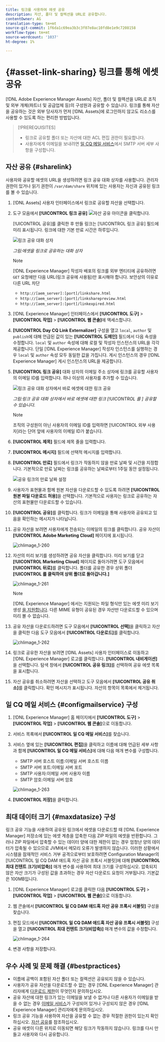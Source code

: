 ```yaml
---
title: 링크를 사용하여 에셋 공유
description: 자산, 폴더 및 컬렉션을 URL로 공유합니다.
contentOwner: AG
translation-type: tm+mt
source-git-commit: 1f6da1c69ea3b3c3f07e8ac10fd8e1e9c7208158
workflow-type: tm+mt
source-wordcount: '1037'
ht-degree: 1%

---
```



# {#asset-link-sharing} 링크를 통해 에셋 공유

[!DNL Adobe Experience Manager Assets] 자산, 폴더 및 컬렉션을 URL로 조직 및 외부 개체(파트너 및 공급업체 등)의 구성원과 공유할 수 있습니다. 링크를 통해 자산을 공유하는 것은 외부 당사자가 먼저 [!DNL Assets]에 로그인하지 않고도 리소스를 사용할 수 있도록 하는 편리한 방법입니다.

>[!PREREQUISITES]
>
>* 링크로 공유할 폴더 또는 자산에 대한 ACL 편집 권한이 필요합니다.
>* 사용자에게 이메일을 보내려면 [일 CQ 메일 서비스](#configmailservice)에서 SMTP 서버 세부 사항을 구성합니다.


## 자산 공유 {#sharelink}

사용자와 공유할 에셋의 URL을 생성하려면 링크 공유 대화 상자를 사용합니다. 관리자 권한이 있거나 읽기 권한이 `/var/dam/share` 위치에 있는 사용자는 자신과 공유된 링크를 볼 수 있습니다.

1. [!DNL Assets] 사용자 인터페이스에서 링크로 공유할 자산을 선택합니다.
1. 도구 모음에서 **[!UICONTROL 링크 공유]** ![자산 공유 아이콘](assets/do-not-localize/assets_share.png)을 클릭합니다.

   [!UICONTROL 공유]를 클릭한 후 만들 링크는 [!UICONTROL 링크 공유] 필드에 미리 표시됩니다. 링크에 대한 기본 만료 시간은 하루입니다.

   ![링크 공유 대화 상자](assets/Link-sharing-dialog-box.png)

   *그림:에셋을 링크로 공유하는 대화 상자*

   >[!NOTE]
   >
   >[!DNL Experience Manager] 작성자 배포의 링크를 외부 엔티티에 공유하려면 `GET` 요청에만 다음 URL(링크 공유에 사용됨)만 표시해야 합니다. 보안상의 이유로 다른 URL 차단
   >
   >* `http://[aem_server]:[port]/linkshare.html`
   >* `http://[aem_server]:[port]/linksharepreview.html`
   >* `http://[aem_server]:[port]/linkexpired.html`


1. [!DNL Experience Manager] 인터페이스에서 **[!UICONTROL 도구]** > **[!UICONTROL 작업]** > **[!UICONTROL 웹 콘솔]**&#x200B;에 액세스합니다.

1. **[!UICONTROL Day CQ Link Externalizer]** 구성을 열고 `local`, `author` 및 `publish`에 대해 언급된 값이 있는 **[!UICONTROL 도메인]** 필드에서 다음 속성을 수정합니다. `local` 및 `author` 속성에 대해 로컬 및 작성자 인스턴스의 URL을 각각 제공합니다. 단일 [!DNL Experience Manager] 작성자 인스턴스를 실행하는 경우 `local` 및 `author` 속성 모두 동일한 값을 가집니다. 게시 인스턴스의 경우 [!DNL Experience Manager] 게시 인스턴스의 URL을 제공합니다.

1. **[!UICONTROL 링크 공유]** 대화 상자의 이메일 주소 상자에 링크를 공유할 사용자의 이메일 ID를 입력합니다. 하나 이상의 사용자를 추가할 수 있습니다.

   ![링크 공유 대화 상자에서 바로 에셋에 대한 링크 공유](assets/Asset-Sharing-LinkShareDialog.png)

   *그림:링크 공유 대화 상자에서 바로 에셋에 대한 링크 [!UICONTROL 를 ] 공유할 수 있습니다.*

   >[!NOTE]
   >
   >조직의 구성원이 아닌 사용자의 이메일 ID를 입력하면 [!UICONTROL 외부 사용자]라는 단어 앞에 사용자의 이메일 ID가 붙습니다.

1. **[!UICONTROL 제목]** 필드에 제목 줄을 입력합니다.

1. **[!UICONTROL 메시지]** 필드에 선택적 메시지를 입력합니다.

1. **[!UICONTROL 만료]** 필드에서 링크가 작동하지 않을 만료 날짜 및 시간을 지정합니다. 기본적으로 만료 날짜는 링크를 공유하는 날짜로부터 1주일 동안 설정됩니다.

   ![공유 링크의 만료 날짜 설정](assets/Set-shared-link-expiration.png)

1. 사용자가 표현물과 함께 원본 자산을 다운로드할 수 있도록 하려면 **[!UICONTROL 원본 파일 다운로드 허용]**&#x200B;을 선택합니다. 기본적으로 사용자는 링크로 공유하는 자산의 표현물만 다운로드할 수 있습니다.

1. **[!UICONTROL 공유]**&#x200B;를 클릭합니다. 링크가 이메일을 통해 사용자와 공유되고 있음을 확인하는 메시지가 나타납니다.

1. 공유 자산을 보려면 사용자에게 전송되는 이메일의 링크를 클릭합니다. 공유 자산이 **[!UICONTROL Adobe Marketing Cloud]** 페이지에 표시됩니다.

   ![chlimage_1-260](assets/chlimage_1-545.png)

1. 자산의 미리 보기를 생성하려면 공유 자산을 클릭합니다. 미리 보기를 닫고 **[!UICONTROL Marketing Cloud]** 페이지로 돌아가려면 도구 모음에서 **[!UICONTROL 뒤로]**&#x200B;를 클릭합니다. 폴더를 공유한 경우 상위 폴더&#x200B;**[!UICONTROL 를 클릭하여 상위 폴더로 돌아갑니다.]**

   ![chlimage_1-261](assets/chlimage_1-546.png)

   >[!NOTE]
   >
   >[!DNL Experience Manager] 에서는 지원되는 파일 형식만 있는 에셋 미리 보기 생성 [을 지원합니다](/help/assets/assets-formats.md). 다른 MIME 유형이 공유된 경우 자산만 다운로드할 수 있으며 미리 볼 수 없습니다.

1. 공유 자산을 다운로드하려면 도구 모음에서 **[!UICONTROL 선택]**&#x200B;을 클릭하고 자산을 클릭한 다음 도구 모음에서 **[!UICONTROL 다운로드]**&#x200B;를 클릭합니다.

   ![chlimage_1-262](assets/chlimage_1-547.png)

1. 링크로 공유한 자산을 보려면 [!DNL Assets] 사용자 인터페이스로 이동하고 [!DNL Experience Manager] 로고를 클릭합니다. **[!UICONTROL 내비게이션]**&#x200B;을 선택합니다. 탐색 창에서 **[!UICONTROL 공유 링크]**&#x200B;를 선택하여 공유 에셋 목록을 표시합니다.

1. 자산 공유를 취소하려면 자산을 선택하고 도구 모음에서 **[!UICONTROL 공유 취소]**&#x200B;를 클릭합니다. 확인 메시지가 표시됩니다. 자산의 항목이 목록에서 제거됩니다.

## 일 CQ 메일 서비스 {#configmailservice} 구성

1. [!DNL Experience Manager] 홈 페이지에서 **[!UICONTROL 도구]** > **[!UICONTROL 작업]** > **[!UICONTROL 웹 콘솔]**&#x200B;으로 이동합니다.
1. 서비스 목록에서 **[!UICONTROL 일 CQ 메일 서비스]**&#x200B;를 찾습니다.
1. 서비스 옆에 있는 **[!UICONTROL 편집]**&#x200B;을 클릭하고 이름에 대해 언급된 세부 사항과 함께 **[!UICONTROL 일 CQ 메일 서비스]**&#x200B;에 대해 다음 매개 변수를 구성합니다.

   * SMTP 서버 호스트 이름:이메일 서버 호스트 이름
   * SMTP 서버 포트:이메일 서버 포트
   * SMTP 사용자:이메일 서버 사용자 이름
   * SMTP 암호:이메일 서버 암호

   ![chlimage_1-263](assets/chlimage_1-548.png)

1. **[!UICONTROL 저장]**&#x200B;을 클릭합니다.

## 최대 데이터 크기 {#maxdatasize} 구성

링크 공유 기능을 사용하여 공유된 링크에서 에셋을 다운로드할 때 [!DNL Experience Manager] 저장소에 있는 에셋 계층을 압축한 다음 ZIP 파일의 에셋을 반환합니다. 그러나 ZIP 파일에서 압축할 수 있는 데이터 양에 대한 제한이 없는 경우 엄청난 양의 데이터가 압축될 수 있으므로 JVM에서 메모리 오류가 발생하지 않습니다. 이러한 상황에서 시스템을 잠재적인 서비스 거부 공격으로부터 보호하려면 Configuration Manager의 [!UICONTROL 일 CQ DAM 애드혹 자산 공유 프록시 서블릿]에 대해 **[!UICONTROL 최대 컨텐트 크기(비압축)]** 매개 변수를 사용하여 최대 크기를 구성하십시오. 압축되지 않은 자산 크기가 구성된 값을 초과하는 경우 자산 다운로드 요청이 거부됩니다. 기본값은 100MB입니다.

1. [!DNL Experience Manager] 로고를 클릭한 다음 **[!UICONTROL 도구]** > **[!UICONTROL 작업]** > **[!UICONTROL 웹 콘솔]**&#x200B;으로 이동합니다.
1. 웹 콘솔에서 **[!UICONTROL 일 CQ DAM 애드혹 자산 공유 프록시 서블릿]** 구성을 찾습니다.
1. 편집 모드에서 **[!UICONTROL 일 CQ DAM 애드혹 자산 공유 프록시 서블릿]** 구성을 열고 **[!UICONTROL 최대 컨텐트 크기(비압축)]** 매개 변수의 값을 수정합니다.

   ![chlimage_1-264](assets/chlimage_1-549.png)

1. 변경 사항을 저장합니다.

## 우수 사례 및 문제 해결 {#bestpractices}

* 이름에 공백이 포함된 자산 폴더 또는 컬렉션은 공유되지 않을 수 있습니다.
* 사용자가 공유 자산을 다운로드할 수 없는 경우 [!DNL Experience Manager] 관리자에게 [다운로드 제한](#maxdatasize)이 무엇인지 문의하십시오.
* 공유 자산에 대한 링크가 있는 이메일을 보낼 수 없거나 다른 사용자가 이메일을 받을 수 없는 경우 [이메일 서비스](#configmailservice)가 구성되어 있거나 구성되지 않은 경우 [!DNL Experience Manager] 관리자에게 문의하십시오.
* 링크 공유 기능을 사용하여 자산을 공유할 수 없는 경우 적절한 권한이 있는지 확인하십시오. [자산 공유](#sharelink)를 참조하십시오.
* 공유 에셋이 다른 위치로 이동되면 해당 링크가 작동하지 않습니다. 링크를 다시 만들고 사용자와 다시 공유합니다.
